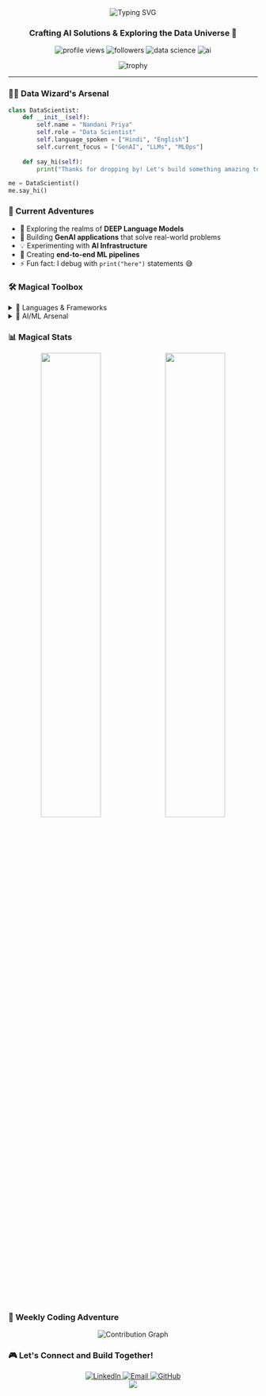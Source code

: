 <div align="center">
  <img src="https://readme-typing-svg.demolab.com?font=Fira+Code&weight=600&size=28&duration=4000&pause=1000&color=47A3FF&center=true&vCenter=true&random=false&width=435&lines=Hi+%F0%9F%91%8B+I'm+Nandani+Priya;Data+Scientist;ML+Engineer;AI+Enthusiast" alt="Typing SVG" />
</div>

<h3 align="center">Crafting AI Solutions & Exploring the Data Universe 🌌</h3>

<p align="center">
  <img src="https://komarev.com/ghpvc/?username=Nandaniipriya&label=Profile%20views&color=0e75b6&style=flat" alt="profile views" />
  <img src="https://img.shields.io/github/followers/Nandaniipriya?label=Followers&style=social" alt="followers" />
  <img src="https://img.shields.io/badge/Data%20Science-Enthusiast-brightgreen" alt="data science" />
  <img src="https://img.shields.io/badge/AI-Passionate-blue" alt="ai" />
</p>

<div align="center">
  <img src="https://github-profile-trophy.vercel.app/?username=Nandaniipriya&theme=tokyonight&no-frame=true&row=1&&margin-w=20&no-bg=true" alt="trophy" />
</div>

---

### 🧙‍♂️ Data Wizard's Arsenal

```python
class DataScientist:
    def __init__(self):
        self.name = "Nandani Priya"
        self.role = "Data Scientist"
        self.language_spoken = ["Hindi", "English"]
        self.current_focus = ["GenAI", "LLMs", "MLOps"]
    
    def say_hi(self):
        print("Thanks for dropping by! Let's build something amazing together!")

me = DataScientist()
me.say_hi()
```

### 🎯 Current Adventures

- 🔭 Exploring the realms of **DEEP Language Models**
- 🌱 Building **GenAI applications** that solve real-world problems
- 💡 Experimenting with **AI Infrastructure**
- 🎯 Creating **end-to-end ML pipelines**
- ⚡ Fun fact: I debug with `print("here")` statements 😅

### 🛠️ Magical Toolbox

<details>
<summary>🐍 Languages & Frameworks</summary>
<br>
<img src="https://skillicons.dev/icons?i=python,mysql,html,css" />
</details>

<details>
<summary>🤖 AI/ML Arsenal</summary>
<br>

![scikit-learn](https://img.shields.io/badge/scikit--learn-F7931E?style=for-the-badge&logo=scikit-learn&logoColor=white)

</details>

### 📊 Magical Stats

<div align="center">
  <img width="49%" src="https://github-readme-stats.vercel.app/api?username=Nandaniipriya&show_icons=true&theme=tokyonight&hide_border=true" />
  <img width="49%" src="https://github-readme-streak-stats.herokuapp.com/?user=Nandaniipriya&theme=tokyonight&hide_border=true" />
</div>

### 🌟 Weekly Coding Adventure

<div align="center">
  <img src="https://github-readme-activity-graph.vercel.app/graph?username=Nandaniipriya&theme=tokyo-night&hide_border=true" alt="Contribution Graph" />
</div>

### 🎮 Let's Connect and Build Together!

<div align="center">
  <a href="https://www.linkedin.com/in/nandani-priya-578984268" target="_blank">
    <img src="https://img.shields.io/badge/LinkedIn-0077B5?style=for-the-badge&logo=linkedin&logoColor=white" alt="LinkedIn" />
  </a>
  <a href="mailto:nadanipriya15p@gmail.com" target="_blank">
    <img src="https://img.shields.io/badge/Gmail-D14836?style=for-the-badge&logo=gmail&logoColor=white" alt="Email" />
  </a>
  <a href="https://github.com/Nandaniipriya" target="_blank">
    <img src="https://img.shields.io/badge/GitHub-100000?style=for-the-badge&logo=github&logoColor=white" alt="GitHub" />
  </a>
</div>

<div align="center">
  <img src="https://capsule-render.vercel.app/api?type=waving&color=gradient&height=100&section=footer" />
</div>
